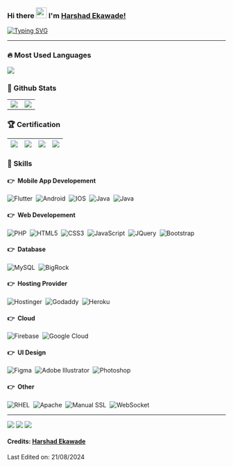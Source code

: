 ### Hi there <img src="https://media.giphy.com/media/hvRJCLFzcasrR4ia7z/giphy.gif" width="25"> I'm [Harshad Ekawade!](https://github.com/harshadekawade)
<a href="https://git.io/typing-svg"><img src="https://readme-typing-svg.herokuapp.com?font=Fira+Code&weight=600&size=18&duration=3000&vCenter=true&pause=1000&color=4493F8&width=510&lines=With+3%2B+Years+of+experience+in+IT+industry;Mobile+App+%7C+Web+Developer;Always+learning+new+things" alt="Typing SVG" /></a>
<hr/>

### 🔥 Most Used Languages
<img src="https://github-readme-stats.vercel.app/api/top-langs/?username=harshadekawade&layout=compact&theme=transparent&card_width=495&hide_title=true"/>

### 🚀 Github Stats

<table>
  <tr style="border:none !important;padding: 6px 0px;">
    <td><img src="https://github-readme-streak-stats.herokuapp.com/?user=harshadekawade&theme=transparent"/></td>
    <td><img src="https://github-readme-stats.vercel.app/api?username=harshadekawade&&show_icons=true&count_private=true&theme=transparent"></td>
  </tr>
</table>


### 🏆 Certification
<a target="_blank" href="https://github.com/harshadekawade/harshadekawade/blob/main/SoloLearn/HTML_certificate.jpg"><img src="https://img.shields.io/badge/HTML%20Fundamental-red?style=for-the-badge"></img></a>|<a target="_blank" href="https://github.com/harshadekawade/harshadekawade/blob/main/SoloLearn/CSS_certificate.jpg"><img src="https://img.shields.io/badge/CSS%20Fundamental-blue?style=for-the-badge"></img></a>|<a target="_blank" href="https://github.com/harshadekawade/harshadekawade/blob/main/SoloLearn/PHP_certificate.jpg"><img src="https://img.shields.io/badge/PHP%20Tutorials-green?style=for-the-badge"></img></a>|<a target="_blank" href="https://github.com/harshadekawade/harshadekawade/blob/main/SoloLearn/SQL_certificate.jpg"><img src="https://img.shields.io/badge/SQL%20Fundamental-orange?style=for-the-badge"></img></a>
|---|---|---|---|

### 🎯 Skills
#### 👉 &nbsp;Mobile App Developement
![Flutter](https://img.shields.io/badge/flutter-02569B?style=flat-square&logo=flutter&logoColor=white)&nbsp;
![Android](https://img.shields.io/badge/android-34A853?style=flat-square&logo=android&logoColor=white)&nbsp;
![IOS](https://img.shields.io/badge/ios-000000?style=flat-square&logo=apple&logoColor=white)&nbsp;
![Java](https://img.shields.io/badge/java-%23ED8B00.svg?style=flat-square&logo=java&logoColor=white)&nbsp;
![Java](https://img.shields.io/badge/kotlin-%237F52FF.svg?style=flat-square&logo=kotlin&logoColor=white)&nbsp;

#### 👉 &nbsp;Web Developement
![PHP](https://img.shields.io/badge/php-%23556096.svg?style=flat-square&logo=php&logoColor=white)&nbsp;
![HTML5](https://img.shields.io/badge/html5-%23E34F26.svg?style=flat-square&logo=html5&logoColor=white)&nbsp;
![CSS3](https://img.shields.io/badge/css3-%231572B6.svg?style=flat-square&logo=css3&logoColor=white)&nbsp;
![JavaScript](https://img.shields.io/badge/javascript-%23323330.svg?style=flat-square&logo=javascript&logoColor=%23F7DF1E)&nbsp;
![JQuery](https://img.shields.io/badge/JQuery-%23106daf.svg?style=flat-square&logo=JQuery&logoColor=white)&nbsp;
![Bootstrap](https://img.shields.io/badge/bootstrap-%23563D7C.svg?style=flat-square&logo=bootstrap&logoColor=white)&nbsp;

#### 👉 &nbsp;Database
![MySQL](https://img.shields.io/badge/mysql-%234479A1.svg?style=flat-square&logo=mysql&logoColor=white)&nbsp;
![BigRock](https://img.shields.io/badge/postgresql-%234169E1.svg?style=flat-square&logo=postgresql&logoColor=white)&nbsp;

#### 👉 &nbsp;Hosting Provider
![Hostinger](https://img.shields.io/badge/hostinger-%23673DE6.svg?style=flat-square&logo=hostinger&logoColor=white)&nbsp;
![Godaddy](https://img.shields.io/badge/Godaddy-%231BDBDB.svg?style=flat-square&logo=Godaddy&logoColor=white)&nbsp;
![Heroku](https://img.shields.io/badge/heroku-%23430098.svg?style=flat-square&logo=heroku&logoColor=white)&nbsp;

#### 👉 &nbsp;Cloud
![Firebase](https://img.shields.io/badge/firebase-%23de3308.svg?style=flat-square&logo=firebase&logoColor=white)&nbsp;
![Google Cloud](https://img.shields.io/badge/GoogleCloud-%234285F4.svg?style=flat-square&logo=google-cloud&logoColor=white)&nbsp;

#### 👉 &nbsp;UI Design
![Figma](https://img.shields.io/badge/figma-%23F24E1E.svg?style=flat-square&logo=figma&logoColor=white)&nbsp;
![Adobe Illustrator](https://img.shields.io/badge/Illustrator-%23390808.svg?style=flat-square&logo=adobeillustrator&logoColor=ff9d08)&nbsp;
![Photoshop](https://img.shields.io/badge/Photoshop-%2331A8FF.svg?style=flat-square&logo=adobephotoshop&logoColor=white)&nbsp;

#### 👉 &nbsp;Other
![RHEL](https://img.shields.io/badge/RHEL-%23EE0000.svg?style=flat-square&logo=redhat&logoColor=white)&nbsp;
![Apache](https://img.shields.io/badge/apache-%23D22128.svg?style=flat-square&logo=apache&logoColor=white)&nbsp;
![Manual SSL](https://img.shields.io/badge/Manual%20SSL-%2334A853.svg?style=flat-square&logoColor=white)&nbsp;
![WebSocket](https://img.shields.io/badge/web%20socket-%234285F4.svg?style=flat-square&logoColor=white)&nbsp;
<hr>
<a target="_blank" href="https://www.linkedin.com/in/harshad-ekawade-74720122a"><img src="https://img.shields.io/badge/-LinkedIn-0077B5?style=for-the-badge&logo=Linkedin&logoColor=white"></img></a>
<a target="_blank" href="mailto:harshadekawade@gmail.com"><img src="https://img.shields.io/badge/-Gmail-D14836?style=for-the-badge&logo=Gmail&logoColor=white"></img></a>
<a target="_blank" href="https://leetcode.com/u/harshadekawade"><img src="https://img.shields.io/badge/leetcode-FFA116?style=for-the-badge&logo=leetcode&logoColor=white"></img></a>
<br>
</p>

#### Credits: [Harshad Ekawade](https://github.com/harshadekawade)

Last Edited on: 21/08/2024

